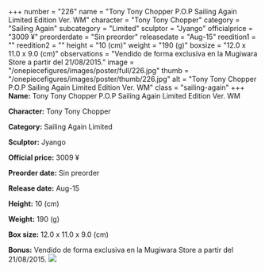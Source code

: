 +++
number = "226"
name = "Tony Tony Chopper P.O.P Sailing Again Limited Edition Ver. WM"
character = "Tony Tony Chopper"
category = "Sailing Again"
subcategory = "Limited"
sculptor = "Jyango"
officialprice = "3009 ¥"
preorderdate = "Sin preorder"
releasedate = "Aug-15"
reedition1 = ""
reedition2 = ""
height = "10 (cm)"
weight = "190 (g)"
boxsize = "12.0 x 11.0 x 9.0 (cm)"
observations = "Vendido de forma exclusiva en la Mugiwara Store a partir del 21/08/2015."
image = "/onepiecefigures/images/poster/full/226.jpg"
thumb = "/onepiecefigures/images/poster/thumb/226.jpg"
alt = "Tony Tony Chopper P.O.P Sailing Again Limited Edition Ver. WM"
class = "sailing-again"
+++
**Name:** Tony Tony Chopper P.O.P Sailing Again Limited Edition Ver. WM

**Character:** Tony Tony Chopper

**Category:** Sailing Again  Limited 

**Sculptor:** Jyango

**Official price:** 3009 ¥

**Preorder date:** Sin preorder

**Release date:** Aug-15

**Height:** 10 (cm)

**Weight:** 190 (g)

**Box size:** 12.0 x 11.0 x 9.0 (cm)

**Bonus:** Vendido de forma exclusiva en la Mugiwara Store a partir del 21/08/2015.
<img src="/onepiecefigures/images/poster/thumb/226.jpg">